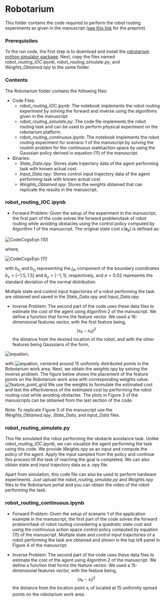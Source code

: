 # Robotarium 

This folder contains the code required to perform the robot routing experiments as given in the manuscript ([see this link](https://arxiv.org/abs/2306.13928) for the preprint).
### Prerequisites
To the run code, the first step is to download and install the [robotarium python simulator package](https://github.com/robotarium/robotarium_python_simulator). Next, copy the files named *robot_routing_IOC.ipynb*, *robot_routing_simulate.py*, and *Weights_Obtained.npy* to the same folder.
### Contents 
The Robotarium folder contains the following files:

- Code Files:
  - *robot_routing_IOC.ipynb*: The notebook implements the robot routing experiment by solving the forward and inverse using the algorithms given in the manuscript.
  - *robot_routing_simulate.py*: The code file implements the robot routing task and can be used to perform physical experiment on the robotarium platform.
  - *robot_routing_continuous.ipynb*: The notebook implements the robot routing experiment for scenario 1 of the manuscript by solving the routinh problem for the continuous state\action space by using the Gaussian policy derived in equation (11) of the manuscript.
- Binaries:
  - *State_Data.npy*: Stores state trajectory data of the agent performing task with known actual cost.
  - *Input_Data.npy*: Stores control input trajectory data of the agent performing task with known actual cost.
  - *Weights_Obtained.npy*: Stores the weights obtained that can replicate the results in the manuscript.
### robot_routing_IOC.ipynb

- Forward Problem:
Given the setup of the experiment in the manuscript, the first part of the code solves the forward problem/task of robot routing while avoiding obstacles using the control policy computed by Algorithm 1 of the manuscript. The original state cost $c(\textbf{x}_{k})$ is defined as:

![CodeCogsEqn (10)](https://github.com/GIOVRUSSO/Control-Group-Code/assets/62793703/ca052e3e-9e97-468b-b88e-295895c2e62e)

where,

![CodeCogsEqn (11)](https://github.com/GIOVRUSSO/Control-Group-Code/assets/62793703/d9b7e1f3-71b0-4504-8660-5d4984cf9076)

with $b_{x_j}$ and $b_{y_j}$ representing the $j_{th}$ component of the boundary coordinates $b_{x}=[-1.5,1.5]$ and $b_{y}=[-1,1]$, respectively, and $\sigma=0.02$ represents the standard deviation of the normal distribution.

Multiple state and control input trajectories of a robot performing the task are obtained and saved in the *State_Data.npy* and *Input_Data.npy*. 

- Inverse Problem:
The second part of the code uses these data files to estimate the cost of the agent using Algorithm 2 of the manuscript. 
We define a function that forms the feature vector. We used a 16-dimensional features vector, with the first feature being, $$(x_{k}-x_{d})^{2}$$  the distance from the desired location of the robot,
and with the other features being Gaussians of the form,


![equation](https://latex.codecogs.com/png.image?\large&space;\dpi{110}\bg{white}g_{i}(\mathbf{x}_{k}):=\frac{1}{\sqrt{{(2\pi)^{2}\det(\mathbf{\Sigma}_o)}}}\exp\left(-\frac{1}{2}(\mathbf{x}_{k}-\mathbf{o}_{i})^\top\mathbf{\Sigma}_o^{-1}(\mathbf{x}_{k}-\mathbf{o}_{i})\right)),

with ![equation](https://latex.codecogs.com/png.image?%5Cdpi%7B110%7D%5Cbg%7Bwhite%7D%5Cmathbf%7B%5CSigma%7D_o=%5Cbegin%7Bbmatrix%7D0.025&0%5C%5C0&0.025%5C%5C%5Cend%7Bbmatrix%7D), centered around 15 uniformly distributed points in the Robotarium work area. 
Next, we obtain the *weights.npy* by solving the inverse problem. The figure below shows the placement of the feature points on the Robotarium work area with corresponding weights value.
![feature_point_grid](https://github.com/GIOVRUSSO/Control-Group-Code/assets/62793703/d50ee3e0-3e3b-4595-b5fc-a3305e843b08)
We use the weights to formulate the estimated cost and test the effectiveness of the estimated cost by performing the robot routing cost while avoiding obstacles. The plots in Figure 3 of the manuscripts can be obtained from the last section of the code.

Note: To replicate Figure 3 of the manuscript use the *Weights_Obtained.npy*, *State_Data*, and *Input_Data* files.

### robot_routing_simulate.py

This file simulated the robot performing the obstacle avoidance task. Unlike *robot_routing_IOC.ipynb*, we can visualize the agent performing the task using this code. We provide *Weights.npy* as an input and compute the policy of the agent. Apply the input sampled from the policy and continue this process till the task of reaching the goal is completed. We can also obtain state and input trajectory data as a .npy file. 

Apart from simulation, this code file can also be used to perform hardware experiments. Just upload the *robot_routing_simulate.py* and *Weights.npy* files to the Robotarium portal and you can obtain the video of the robot performing the task.

### robot_routing_continuous.ipynb

- Forward Problem:
Given the setup of scenario 1 of the application example in the manuscript, the first part of the code solves the forward problem/task of robot routing considering a quadratic state cost and using the continuous action space control policy computed by equation (11) of the manuscript. Multiple state and control input trajectories of a robot performing the task are obtained and shown in the top left panel in Figure 4 of the manuscript. 

- Inverse Problem:
The second part of the code uses these data files to estimate the cost of the agent using Algorithm 2 of the manuscript. 
We define a function that forms the feature vector. We used a 15-dimensional features vector, with the feature being, $$(x_{k}-x_{i})^{2}$$  the distance from the location point $x_{i}$ of located at 15 uniformly spread points on the robotarium work area.
